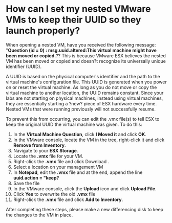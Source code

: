 # How can I set my nested VMware VMs to keep their UUID so they launch properly?

When opening a nested VM, have you received the following message: "**Question (id = 0) : msg.uuid.altered:This virtual machine might have been moved or copied.**?? This is because VMware ESX believes the nested VM has been moved or copied and doesn?t recognize its universally unique identifier (UUID).

A UUID is based on the physical computer's identifier and the path to the virtual machine's configuration file. This UUID is generated when you power on or reset the virtual machine. As long as you do not move or copy the virtual machine to another location, the UUID remains constant. Since your labs are not starting on physical machines, instead using virtual machines, they are essentially starting a ?new? piece of ESX hardware every time. Nested VMs that were running previously will not successfully resume.

To prevent this from occurring, you can edit the .vmx file(s) to tell ESX to keep the original UUID the virtual machine was given. To do this:

1. In the **Virtual Machine Question**, click **I Moved it** and click **OK**.
1. In the VMware console, locate the VM in the tree, right-click it and click **Remove from Inventory**.
1. Navigate to your **ESX Storage**.
1. Locate the **.vmx** file for your VM.
1. Right-click the **.vmx** file and click Download .
1. Select a location on your management VM
1. In **Notepad**, edit the **.vmx** file and at the end, append the line **uuid.action = "keep?**
1. Save the file
1. In the VMware console, click the **Upload** icon and click **Upload File**.
1. Click **Yes** to overwrite the old **.vmx** file
1. Right-click the **.vmx** file and click **Add to Inventory**.

After completing these steps, please make a new differencing disk to keep the changes to the VM in place.
